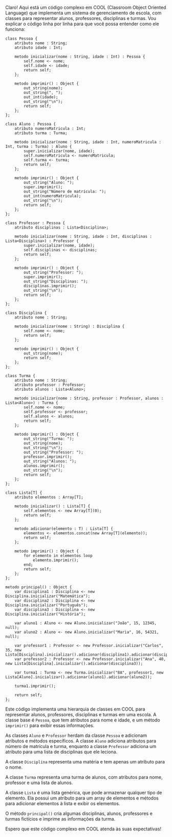 Claro! Aqui está um código complexo em COOL (Classroom Object Oriented Language) que implementa um sistema de gerenciamento de escola, com classes para representar alunos, professores, disciplinas e turmas. Vou explicar o código linha por linha para que você possa entender como ele funciona:

```
class Pessoa {
    atributo nome : String;
    atributo idade : Int;
    
    metodo inicializar(nome : String, idade : Int) : Pessoa {
        self.nome <- nome;
        self.idade <- idade;
        return self;
    };
    
    metodo imprimir() : Object {
        out_string(nome);
        out_string(", ");
        out_int(idade);
        out_string("\n");
        return self;
    };
};

class Aluno : Pessoa {
    atributo numeroMatricula : Int;
    atributo turma : Turma;
    
    metodo inicializar(nome : String, idade : Int, numeroMatricula : Int, turma : Turma) : Aluno {
        super.inicializar(nome, idade);
        self.numeroMatricula <- numeroMatricula;
        self.turma <- turma;
        return self;
    };
    
    metodo imprimir() : Object {
        out_string("Aluno: ");
        super.imprimir();
        out_string("Número de matrícula: ");
        out_int(numeroMatricula);
        out_string("\n");
        return self;
    };
};

class Professor : Pessoa {
    atributo disciplinas : Lista<Disciplina>;
    
    metodo inicializar(nome : String, idade : Int, disciplinas : Lista<Disciplina>) : Professor {
        super.inicializar(nome, idade);
        self.disciplinas <- disciplinas;
        return self;
    };
    
    metodo imprimir() : Object {
        out_string("Professor: ");
        super.imprimir();
        out_string("Disciplinas: ");
        disciplinas.imprimir();
        out_string("\n");
        return self;
    };
};

class Disciplina {
    atributo nome : String;
    
    metodo inicializar(nome : String) : Disciplina {
        self.nome <- nome;
        return self;
    };
    
    metodo imprimir() : Object {
        out_string(nome);
        return self;
    };
};

class Turma {
    atributo nome : String;
    atributo professor : Professor;
    atributo alunos : Lista<Aluno>;
    
    metodo inicializar(nome : String, professor : Professor, alunos : Lista<Aluno>) : Turma {
        self.nome <- nome;
        self.professor <- professor;
        self.alunos <- alunos;
        return self;
    };
    
    metodo imprimir() : Object {
        out_string("Turma: ");
        out_string(nome);
        out_string("\n");
        out_string("Professor: ");
        professor.imprimir();
        out_string("Alunos: ");
        alunos.imprimir();
        out_string("\n");
        return self;
    };
};

class Lista[T] {
    atributo elementos : Array[T];
    
    metodo inicializar() : Lista[T] {
        self.elementos <- new Array[T](0);
        return self;
    };
    
    metodo adicionar(elemento : T) : Lista[T] {
        elementos <- elementos.concat(new Array[T](elemento));
        return self;
    };
    
    metodo imprimir() : Object {
        for elemento in elementos loop
            elemento.imprimir();
        end;
        return self;
    };
};

metodo principal() : Object {
    var disciplina1 : Disciplina <- new Disciplina.inicializar("Matemática");
    var disciplina2 : Disciplina <- new Disciplina.inicializar("Português");
    var disciplina3 : Disciplina <- new Disciplina.inicializar("História");
    
    var aluno1 : Aluno <- new Aluno.inicializar("João", 15, 12345, null);
    var aluno2 : Aluno <- new Aluno.inicializar("Maria", 16, 54321, null);
    
    var professor1 : Professor <- new Professor.inicializar("Carlos", 35, new Lista[Disciplina].inicializar().adicionar(disciplina1).adicionar(disciplina2));
    var professor2 : Professor <- new Professor.inicializar("Ana", 40, new Lista[Disciplina].inicializar().adicionar(disciplina3));
    
    var turma1 : Turma <- new Turma.inicializar("8A", professor1, new Lista[Aluno].inicializar().adicionar(aluno1).adicionar(aluno2));
    
    turma1.imprimir();
    
    return self;
};
```

Este código implementa uma hierarquia de classes em COOL para representar alunos, professores, disciplinas e turmas em uma escola. A classe base é `Pessoa`, que tem atributos para nome e idade, e um método `imprimir()` para exibir essas informações.

As classes `Aluno` e `Professor` herdam da classe `Pessoa` e adicionam atributos e métodos específicos. A classe `Aluno` adiciona atributos para número de matrícula e turma, enquanto a classe `Professor` adiciona um atributo para uma lista de disciplinas que ele leciona.

A classe `Disciplina` representa uma matéria e tem apenas um atributo para o nome.

A classe `Turma` representa uma turma de alunos, com atributos para nome, professor e uma lista de alunos.

A classe `Lista` é uma lista genérica, que pode armazenar qualquer tipo de elemento. Ela possui um atributo para um array de elementos e métodos para adicionar elementos à lista e exibir os elementos.

O método `principal()` cria algumas disciplinas, alunos, professores e turmas fictícios e imprime as informações da turma.

Espero que este código complexo em COOL atenda às suas expectativas!